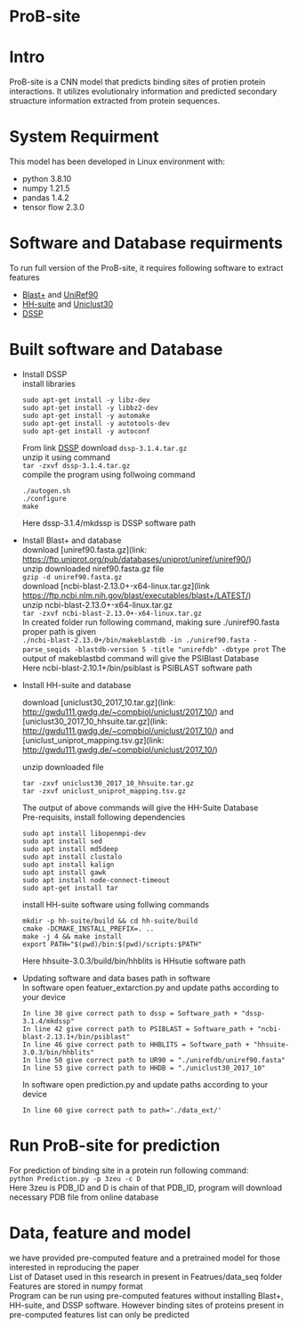 # ProB-site
# Intro
ProB-site is a CNN model that predicts binding sites of protien protein interactions. It utilizes evolutionalry information and predicted secondary struacture information extracted from protein sequences. 
# System Requirment
This model has been developed in Linux environment with:
* python 3.8.10
* numpy 1.21.5
* pandas 1.4.2
* tensor flow 2.3.0
# Software and Database requirments
To run full version of  the ProB-site, it requires following software to extract features
* [Blast+](https://ftp.ncbi.nlm.nih.gov/blast/executables/blast+/LATEST/) and [UniRef90](https://www.uniprot.org/downloads)
* [HH-suite](https://github.com/soedinglab/hh-suite) and [Uniclust30](https://uniclust.mmseqs.com/)
* [DSSP](https://github.com/cmbi/dssp)
# Built software and Database
* Install DSSP  
  install libraries  
  ```sudo apt-get install libboost-all-dev  
  sudo apt-get install -y libz-dev  
  sudo apt-get install -y libbz2-dev  
  sudo apt-get install -y automake  
  sudo apt-get install -y autotools-dev  
  sudo apt-get install -y autoconf 
  ```
  
  From link [DSSP](https://github.com/cmbi/dssp) download `dssp-3.1.4.tar.gz`  
  unzip it using command  
  ```tar -zxvf dssp-3.1.4.tar.gz```  
  compile the program using follwoing command  
  ```cd dssp-3.1.4  
  ./autogen.sh  
  ./configure  
  make 
  ```  
  Here dssp-3.1.4/mkdssp is DSSP software path  
* Install Blast+ and database  
  download [uniref90.fasta.gz](link: https://ftp.uniprot.org/pub/databases/uniprot/uniref/uniref90/)  
  unzip downloaded niref90.fasta.gz file  
  ```gzip -d uniref90.fasta.gz```  
  download [ncbi-blast-2.13.0+-x64-linux.tar.gz](link https://ftp.ncbi.nlm.nih.gov/blast/executables/blast+/LATEST/)  
  unzip ncbi-blast-2.13.0+-x64-linux.tar.gz  
  ```tar -zxvf ncbi-blast-2.13.0+-x64-linux.tar.gz```  
  In created folder run following command, making sure ./uniref90.fasta proper path is given  
  ```./ncbi-blast-2.13.0+/bin/makeblastdb -in ./uniref90.fasta -parse_seqids -blastdb-version 5 -title "unirefdb" -dbtype prot``` 
  The output of makeblastbd command will give the PSIBlast Database  
  Here ncbi-blast-2.10.1+/bin/psiblast is PSIBLAST software path   
  
* Install HH-suite and database  
   
  download [uniclust30_2017_10.tar.gz](link: http://gwdu111.gwdg.de/~compbiol/uniclust/2017_10/) and 
  [uniclust30_2017_10_hhsuite.tar.gz](link: http://gwdu111.gwdg.de/~compbiol/uniclust/2017_10/) and   
  [uniclust_uniprot_mapping.tsv.gz](link: http://gwdu111.gwdg.de/~compbiol/uniclust/2017_10/)  

   unzip downloaded file
   ```tar -zxvf uniref30_2017_10.tar.gz
   tar -zxvf uniclust30_2017_10_hhsuite.tar.gz
   tar -zxvf uniclust_uniprot_mapping.tsv.gz
   ```  
   The output of above commands will give the HH-Suite Database  
   Pre-requisits, install following dependencies  
   ```sudo apt install pigz
   sudo apt install libopenmpi-dev
   sudo apt install sed
   sudo apt install md5deep
   sudo apt install clustalo
   sudo apt install kalign
   sudo apt install gawk
   sudo apt install node-connect-timeout  
   sudo apt-get install tar 
   ```
   install HH-suite software using follwing commands  
   ```git clone https://github.com/soedinglab/hh-suite.git
   mkdir -p hh-suite/build && cd hh-suite/build
   cmake -DCMAKE_INSTALL_PREFIX=. ..
   make -j 4 && make install
   export PATH="$(pwd)/bin:$(pwd)/scripts:$PATH"
   ``` 
   Here hhsuite-3.0.3/build/bin/hhblits is HHsutie software path   
 * Updating software and data bases path in software  
   In software open featuer_extarction.py and update paths according to your device  
   ```In line 33 give correct path to data_path='./data_ext/'  
   In line 38 give correct path to dssp = Software_path + "dssp-3.1.4/mkdssp"  
   In line 42 give correct path to PSIBLAST = Software_path + "ncbi-blast-2.13.1+/bin/psiblast"  
   In line 46 give correct path to HHBLITS = Software_path + "hhsuite-3.0.3/bin/hhblits"  
   In line 50 give correct path to UR90 = "./unirefdb/uniref90.fasta"   
   In line 53 give correct path to HHDB = "./uniclust30_2017_10"
   ```  
   In software open prediction.py and update paths according to your device  
   ``` In line 28 give correct path to path='./Feature/'  
   In line 60 give correct path to path='./data_ext/'  
   ```

# Run ProB-site for prediction
For prediction of binding site in a protein run following command:  
``` python Prediction.py -p 3zeu -c D ```  
Here 3zeu is PDB_ID and D is chain of that PDB_ID, program will download necessary PDB file from online database  
# Data, feature and model
we have provided pre-computed feature and a pretrained model for those interested in reproducing the paper  
List of Dataset used in this research in present in Featrues/data_seq folder  
Features are stored in numpy format  
Program can be run using pre-computed features without installing Blast+, HH-suite, 
and DSSP software. However binding sites of proteins present in pre-computed features list can only be predicted
